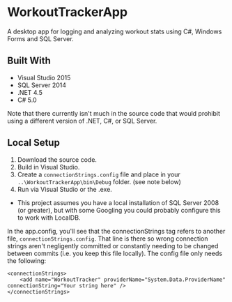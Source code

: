 # WorkoutTrackerApp
A desktop app for logging and analyzing workout stats using C#, Windows Forms and SQL Server.

## Built With
* Visual Studio 2015
* SQL Server 2014
* .NET 4.5
* C# 5.0

Note that there currently isn't much in the source code that would prohibit using a different version of .NET, C#, or SQL Server.

## Local Setup
1. Download the source code.
2. Build in Visual Studio.
3. Create a `connectionStrings.config` file and place in your `..\WorkoutTrackerApp\bin\Debug` folder. (see note below)
4. Run via Visual Studio or the .exe.

* This project assumes you have a local installation of SQL Server 2008 (or greater), but with some Googling you could probably configure this to work with LocalDB.

In the app.config, you'll see that the connectionStrings tag refers to another file, `connectionStrings.config`. That line is there so wrong connection strings aren't negligently committed or constantly needing to be changed between commits (i.e. you keep this file locally). The config file only needs the following:

```
<connectionStrings>
	<add name="WorkoutTracker" providerName="System.Data.ProviderName" connectionString="Your string here" />
</connectionStrings>
```